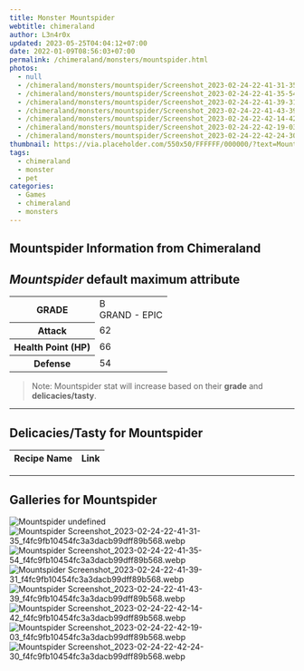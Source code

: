 ```yaml
---
title: Monster Mountspider
webtitle: chimeraland
author: L3n4r0x
updated: 2023-05-25T04:04:12+07:00
date: 2022-01-09T08:56:03+07:00
permalink: /chimeraland/monsters/mountspider.html
photos:
  - null
  - /chimeraland/monsters/mountspider/Screenshot_2023-02-24-22-41-31-35_f4fc9fb10454fc3a3dacb99dff89b568.webp
  - /chimeraland/monsters/mountspider/Screenshot_2023-02-24-22-41-35-54_f4fc9fb10454fc3a3dacb99dff89b568.webp
  - /chimeraland/monsters/mountspider/Screenshot_2023-02-24-22-41-39-31_f4fc9fb10454fc3a3dacb99dff89b568.webp
  - /chimeraland/monsters/mountspider/Screenshot_2023-02-24-22-41-43-39_f4fc9fb10454fc3a3dacb99dff89b568.webp
  - /chimeraland/monsters/mountspider/Screenshot_2023-02-24-22-42-14-42_f4fc9fb10454fc3a3dacb99dff89b568.webp
  - /chimeraland/monsters/mountspider/Screenshot_2023-02-24-22-42-19-03_f4fc9fb10454fc3a3dacb99dff89b568.webp
  - /chimeraland/monsters/mountspider/Screenshot_2023-02-24-22-42-24-30_f4fc9fb10454fc3a3dacb99dff89b568.webp
thumbnail: https://via.placeholder.com/550x50/FFFFFF/000000/?text=Mountspider
tags:
  - chimeraland
  - monster
  - pet
categories:
  - Games
  - chimeraland
  - monsters
---
```


<link
  rel="stylesheet"
  href="https://rawcdn.githack.com/dimaslanjaka/Web-Manajemen/870a349/css/bootstrap-5-3-0-alpha3-wrapper.css"
/>
<section id="bootstrap-wrapper">
  <h2>Mountspider Information from Chimeraland</h2>
  <h2 id="attribute"><i>Mountspider</i> default maximum attribute</h2>
  <div class="row">
    <div class="col mb-2">
      <div class="card bg-dark text-light">
        <div class="card-body">
          <table>
            <tr>
              <th>GRADE</th>
              <td>B <br /><span class="text-purple">GRAND - EPIC</span></td>
            </tr>
            <tr>
              <th>Attack</th>
              <td>62</td>
            </tr>
            <tr>
              <th>Health Point (HP)</th>
              <td>66</td>
            </tr>
            <tr>
              <th>Defense</th>
              <td>54</td>
            </tr>
          </table>
        </div>
      </div>
    </div>
  </div>
  <blockquote>
    Note: Mountspider stat will increase based on their <b>grade</b> and
    <b>delicacies/tasty</b>.
  </blockquote>
  <hr />
  <h2 id="delicacies">Delicacies/Tasty for Mountspider</h2>
  <div class="card">
    <div class="card-body">
      <div class="table-responsive">
        <table class="table table-striped table-dark">
          <thead>
            <tr>
              <th>Recipe Name</th>
              <th>Link</th>
            </tr>
          </thead>
          <tbody></tbody>
        </table>
      </div>
    </div>
  </div>
  <hr />
  <div id="gallery">
    <h2>Galleries for Mountspider</h2>
    <div class="row">
      <div class="col-lg-6 col-12">
        <img
          src="https://www.webmanajemen.com/undefined"
          alt="Mountspider undefined"
        />
      </div>
      <div class="col-lg-6 col-12">
        <img
          src="https://www.webmanajemen.com/chimeraland/monsters/mountspider/Screenshot_2023-02-24-22-41-31-35_f4fc9fb10454fc3a3dacb99dff89b568.webp"
          alt="Mountspider Screenshot_2023-02-24-22-41-31-35_f4fc9fb10454fc3a3dacb99dff89b568.webp"
        />
      </div>
      <div class="col-lg-6 col-12">
        <img
          src="https://www.webmanajemen.com/chimeraland/monsters/mountspider/Screenshot_2023-02-24-22-41-35-54_f4fc9fb10454fc3a3dacb99dff89b568.webp"
          alt="Mountspider Screenshot_2023-02-24-22-41-35-54_f4fc9fb10454fc3a3dacb99dff89b568.webp"
        />
      </div>
      <div class="col-lg-6 col-12">
        <img
          src="https://www.webmanajemen.com/chimeraland/monsters/mountspider/Screenshot_2023-02-24-22-41-39-31_f4fc9fb10454fc3a3dacb99dff89b568.webp"
          alt="Mountspider Screenshot_2023-02-24-22-41-39-31_f4fc9fb10454fc3a3dacb99dff89b568.webp"
        />
      </div>
      <div class="col-lg-6 col-12">
        <img
          src="https://www.webmanajemen.com/chimeraland/monsters/mountspider/Screenshot_2023-02-24-22-41-43-39_f4fc9fb10454fc3a3dacb99dff89b568.webp"
          alt="Mountspider Screenshot_2023-02-24-22-41-43-39_f4fc9fb10454fc3a3dacb99dff89b568.webp"
        />
      </div>
      <div class="col-lg-6 col-12">
        <img
          src="https://www.webmanajemen.com/chimeraland/monsters/mountspider/Screenshot_2023-02-24-22-42-14-42_f4fc9fb10454fc3a3dacb99dff89b568.webp"
          alt="Mountspider Screenshot_2023-02-24-22-42-14-42_f4fc9fb10454fc3a3dacb99dff89b568.webp"
        />
      </div>
      <div class="col-lg-6 col-12">
        <img
          src="https://www.webmanajemen.com/chimeraland/monsters/mountspider/Screenshot_2023-02-24-22-42-19-03_f4fc9fb10454fc3a3dacb99dff89b568.webp"
          alt="Mountspider Screenshot_2023-02-24-22-42-19-03_f4fc9fb10454fc3a3dacb99dff89b568.webp"
        />
      </div>
      <div class="col-lg-6 col-12">
        <img
          src="https://www.webmanajemen.com/chimeraland/monsters/mountspider/Screenshot_2023-02-24-22-42-24-30_f4fc9fb10454fc3a3dacb99dff89b568.webp"
          alt="Mountspider Screenshot_2023-02-24-22-42-24-30_f4fc9fb10454fc3a3dacb99dff89b568.webp"
        />
      </div>
    </div>
  </div>
</section>